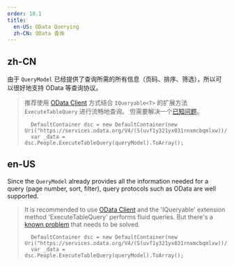 ```yaml
---
order: 10.1
title:
  en-US: OData Querying
  zh-CN: OData 查询
---
```


## zh-CN

由于 `QueryModel` 已经提供了查询所需的所有信息（页码、排序、筛选），所以可以很好地支持 OData 等查询协议。

> 推荐使用 [OData Client](https://learn.microsoft.com/en-us/odata/client/getting-started?WT.mc_id=DT-MVP-5003987) 方式结合 `IQueryable<T>` 的扩展方法 `ExecuteTableQuery` 进行流畅地查询。
> 但需要解决一个[已知问题](https://github.com/OData/odata.net/issues/2544)。
>  ```
>    DefaultContainer dsc = new DefaultContainer(new Uri("https://services.odata.org/V4/(S(uvf1y321yx031rnxmcbqmlxw))/TripPinServiceRW/"));
>    var _data = dsc.People.ExecuteTableQuery(queryModel).ToArray();
>  ```

## en-US

Since the `QueryModel` already provides all the information needed for a query (page number, sort, filter), query protocols such as OData are well supported. 

> It is recommended to use [OData Client](https://learn.microsoft.com/en-us/odata/client/getting-started?WT.mc_id=DT-MVP-5003987) and the 'IQueryable<T>' extension method 'ExecuteTableQuery' performs fluid queries. 
> But there's a [known problem](https://github.com/OData/odata.net/issues/2544) that needs to be solved.
>  ```
>    DefaultContainer dsc = new DefaultContainer(new Uri("https://services.odata.org/V4/(S(uvf1y321yx031rnxmcbqmlxw))/TripPinServiceRW/"));
>    var _data = dsc.People.ExecuteTableQuery(queryModel).ToArray();
>  ```